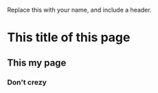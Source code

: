 Replace this with your name, and include a header.
# This title of this page  
## This my page
### Don't crezy

